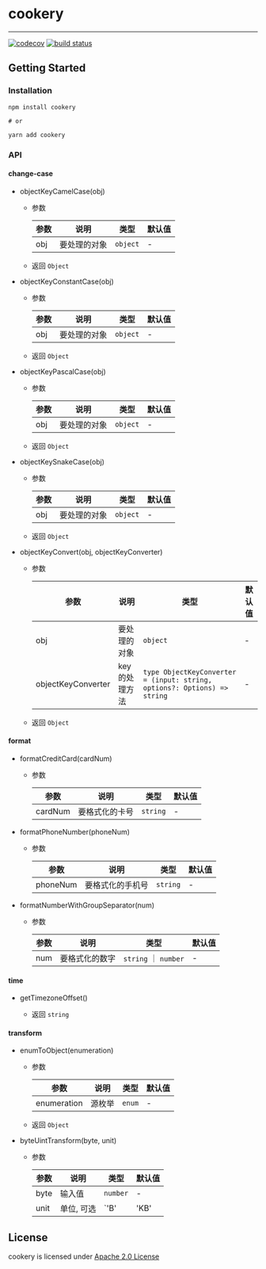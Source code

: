 # cookery

---

[![codecov](https://codecov.io/gh/Chersquwn/cookery/branch/master/graph/badge.svg?token=O8A99QKRB7)](https://codecov.io/gh/Chersquwn/cookery/)
[![build status](https://github.com/Chersquwn/cookery/workflows/build/badge.svg)](https://github.com/Chersquwn/cookery/actions)

## Getting Started

### Installation

```console
npm install cookery

# or

yarn add cookery
```

### API

#### change-case

- objectKeyCamelCase(obj)

  - 参数

    | 参数 | 说明         | 类型     | 默认值 |
    | ---- | ------------ | -------- | ------ |
    | obj  | 要处理的对象 | `object` | -      |

  - 返回 `Object`

- objectKeyConstantCase(obj)

  - 参数

    | 参数 | 说明         | 类型     | 默认值 |
    | ---- | ------------ | -------- | ------ |
    | obj  | 要处理的对象 | `object` | -      |

  - 返回 `Object`

- objectKeyPascalCase(obj)

  - 参数

    | 参数 | 说明         | 类型     | 默认值 |
    | ---- | ------------ | -------- | ------ |
    | obj  | 要处理的对象 | `object` | -      |

  - 返回 `Object`

- objectKeySnakeCase(obj)

  - 参数

    | 参数 | 说明         | 类型     | 默认值 |
    | ---- | ------------ | -------- | ------ |
    | obj  | 要处理的对象 | `object` | -      |

  - 返回 `Object`

- objectKeyConvert(obj, objectKeyConverter)

  - 参数

    | 参数               | 说明           | 类型                                                                     | 默认值 |
    | ------------------ | -------------- | ------------------------------------------------------------------------ | ------ |
    | obj                | 要处理的对象   | `object`                                                                 | -      |
    | objectKeyConverter | key 的处理方法 | `type ObjectKeyConverter = (input: string, options?: Options) => string` | -      |

  - 返回 `Object`

#### format

- formatCreditCard(cardNum)

  - 参数

    | 参数    | 说明           | 类型     | 默认值 |
    | ------- | -------------- | -------- | ------ |
    | cardNum | 要格式化的卡号 | `string` | -      |

- formatPhoneNumber(phoneNum)

  - 参数

    | 参数     | 说明             | 类型     | 默认值 |
    | -------- | ---------------- | -------- | ------ |
    | phoneNum | 要格式化的手机号 | `string` | -      |

- formatNumberWithGroupSeparator(num)

  - 参数

    | 参数 | 说明           | 类型                 | 默认值 |
    | ---- | -------------- | -------------------- | ------ |
    | num  | 要格式化的数字 | `string` ｜ `number` | -      |

#### time

- getTimezoneOffset()

  - 返回 `string`

#### transform

- enumToObject(enumeration)

  - 参数

    | 参数        | 说明   | 类型   | 默认值 |
    | ----------- | ------ | ------ | ------ |
    | enumeration | 源枚举 | `enum` | -      |

  - 返回 `Object`

- byteUintTransform(byte, unit)

  - 参数

    | 参数 | 说明       | 类型     | 默认值 |
    | ---- | ---------- | -------- | ------ |
    | byte | 输入值     | `number` | -      |
    | unit | 单位, 可选 | `'B'     | 'KB'   | 'MB' | 'GB' | 'TB' | 'PB' | 'EB' | 'ZB' | 'YB'` | - |

## License

cookery is licensed under [Apache 2.0 License](./LICENSE)
